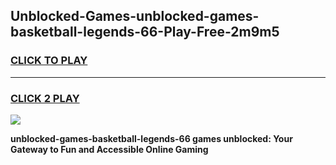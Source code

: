 
## Unblocked-Games-unblocked-games-basketball-legends-66-Play-Free-2m9m5
<h3>
<a href="https://premium76.site?title=unblocked-games-basketball-legends-66&ref=10A">CLICK TO PLAY</a></h3>
<hr>

<h3>
<a href="https://premium76.site?title=unblocked-games-basketball-legends-66&ref=10A">CLICK 2 PLAY</a>
  
</h3>

<a href="https://premium76.site?title=unblocked-games-basketball-legends-66&ref=10A"><img src="https://clearcache.store/games.png"></a>


**unblocked-games-basketball-legends-66 games unblocked: Your Gateway to Fun and Accessible Online Gaming**
